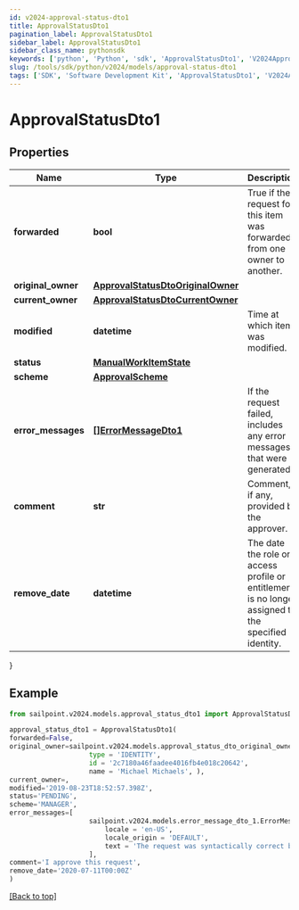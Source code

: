 ```yaml
---
id: v2024-approval-status-dto1
title: ApprovalStatusDto1
pagination_label: ApprovalStatusDto1
sidebar_label: ApprovalStatusDto1
sidebar_class_name: pythonsdk
keywords: ['python', 'Python', 'sdk', 'ApprovalStatusDto1', 'V2024ApprovalStatusDto1'] 
slug: /tools/sdk/python/v2024/models/approval-status-dto1
tags: ['SDK', 'Software Development Kit', 'ApprovalStatusDto1', 'V2024ApprovalStatusDto1']
---
```


# ApprovalStatusDto1


## Properties

Name | Type | Description | Notes
------------ | ------------- | ------------- | -------------
**forwarded** | **bool** | True if the request for this item was forwarded from one owner to another. | [optional] [default to False]
**original_owner** | [**ApprovalStatusDtoOriginalOwner**](approval-status-dto-original-owner) |  | [optional] 
**current_owner** | [**ApprovalStatusDtoCurrentOwner**](approval-status-dto-current-owner) |  | [optional] 
**modified** | **datetime** | Time at which item was modified. | [optional] 
**status** | [**ManualWorkItemState**](manual-work-item-state) |  | [optional] 
**scheme** | [**ApprovalScheme**](approval-scheme) |  | [optional] 
**error_messages** | [**[]ErrorMessageDto1**](error-message-dto1) | If the request failed, includes any error messages that were generated. | [optional] 
**comment** | **str** | Comment, if any, provided by the approver. | [optional] 
**remove_date** | **datetime** | The date the role or access profile or entitlement is no longer assigned to the specified identity. | [optional] 
}

## Example

```python
from sailpoint.v2024.models.approval_status_dto1 import ApprovalStatusDto1

approval_status_dto1 = ApprovalStatusDto1(
forwarded=False,
original_owner=sailpoint.v2024.models.approval_status_dto_original_owner.ApprovalStatusDto_originalOwner(
                    type = 'IDENTITY', 
                    id = '2c7180a46faadee4016fb4e018c20642', 
                    name = 'Michael Michaels', ),
current_owner=,
modified='2019-08-23T18:52:57.398Z',
status='PENDING',
scheme='MANAGER',
error_messages=[
                    sailpoint.v2024.models.error_message_dto_1.ErrorMessageDto_1(
                        locale = 'en-US', 
                        locale_origin = 'DEFAULT', 
                        text = 'The request was syntactically correct but its content is semantically invalid.', )
                    ],
comment='I approve this request',
remove_date='2020-07-11T00:00Z'
)

```
[[Back to top]](#) 

